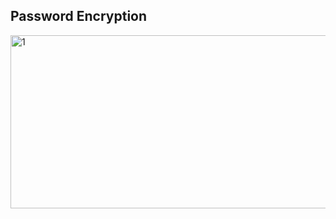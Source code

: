 ## Password Encryption
<img width="633" height="277" alt="1" src="https://github.com/user-attachments/assets/e7d372d8-492e-429a-8565-757c27dfdaae" />

